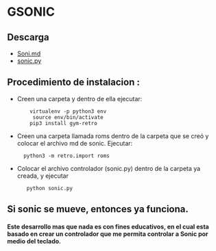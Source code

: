 # GSONIC

## Descarga 
  * [Soni.md](https://drive.google.com/file/d/1Re4AMED8gcfD2M02xjKh6Ex-G91a8pYb/view)<br>
  * [sonic.py](https://drive.google.com/file/d/1-kHaBaKDEFAGSO1p1t6I0DA1GyCC1TBs/view)
  
## Procedimiento de instalacion :
 * Creen una carpeta y dentro de ella ejecutar:
   ```console
       virtualenv -p python3 env
        source env/bin/activate
       pip3 install gym-retro  
	```

 * Creen una carpeta llamada roms dentro de la carpeta que se creó y colocar el archivo md de sonic. 
   Ejecutar:
    ``` console
      python3 -m retro.import roms
   ```

* Colocar el archivo controlador (sonic.py) dentro de la carpeta ya creada, y ejecutar
    ``` console
       python sonic.py
   ```
## Si sonic se mueve, entonces ya funciona.


####  Este desarrollo mas que nada es con fines educativos, en el cual esta basado en crear un controlador que me permita controlar a Sonic por medio del teclado.
